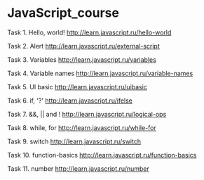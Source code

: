 # JavaScript_course

Task 1. Hello, world!
http://learn.javascript.ru/hello-world

Task 2. Alert
http://learn.javascript.ru/external-script

Task 3. Variables
http://learn.javascript.ru/variables

Task 4. Variable names
http://learn.javascript.ru/variable-names

Task 5. UI basic
http://learn.javascript.ru/uibasic

Task 6. if, '?'
http://learn.javascript.ru/ifelse

Task 7. &&, || and !
http://learn.javascript.ru/logical-ops

Task 8. while, for
http://learn.javascript.ru/while-for

Task 9. switch
http://learn.javascript.ru/switch

Task 10. function-basics
http://learn.javascript.ru/function-basics

Task 11. number
http://learn.javascript.ru/number
